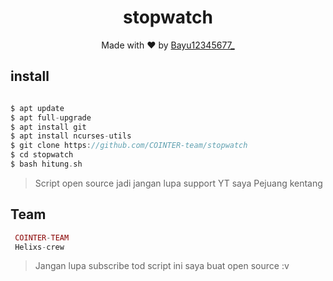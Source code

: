<h1 align="center">
  stopwatch
</h1>
</div>
<p align="center">
  Made with ❤️ by <a href="https://github.com/Bayu12345677">Bayu12345677_</a>
</p>
<p align="center">
 
## install
```c

$ apt update
$ apt full-upgrade
$ apt install git
$ apt install ncurses-utils
$ git clone https://github.com/COINTER-team/stopwatch
$ cd stopwatch
$ bash hitung.sh

```


> Script open source jadi jangan lupa support YT saya Pejuang kentang

## Team
```php
 COINTER-TEAM
 Helixs-crew
```

> Jangan lupa subscribe tod
> script ini saya buat open source :v
